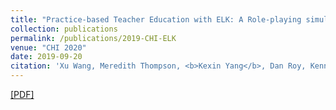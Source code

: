 ```yaml
---
title: "Practice-based Teacher Education with ELK: A Role-playing simulation for Eliciting Learner Knowledge."
collection: publications
permalink: /publications/2019-CHI-ELK
venue: "CHI 2020"
date: 2019-09-20
citation: 'Xu Wang, Meredith Thompson, <b>Kexin Yang</b>, Dan Roy, Kenneth Koedinger, Carolyn Rosé, Justin 	Reich' <b>CHI 2020</b>.'
---  
```

[[PDF]](https://xjwangsjtu.github.io/files/mlp.pdf)

